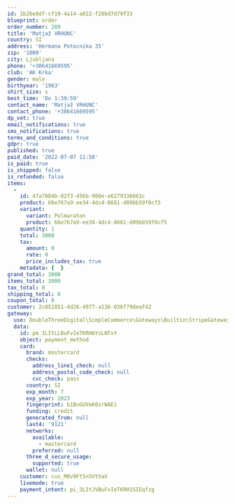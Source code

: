 ```yaml
---
id: 1b26e8df-cf19-4a14-a022-f28bd7d79f33
blueprint: order
order_number: 289
title: 'Matjaž VRHUNC'
country: SI
address: 'Hermana Potocnika 35'
zip: '1000'
city: Ljubljana
phone: '+38641669595'
club: 'AK Krka'
gender: male
birthyear: '1963'
shirt_size: s
best_time: 'Do 1:39:59'
contact_name: 'Matjaž VRHUNC'
contact_phone: '+38641669595'
dp_vet: true
email_notifications: true
sms_notifications: true
terms_and_conditions: true
gdpr: true
published: true
paid_date: '2022-07-07 11:58'
is_paid: true
is_shipped: false
is_refunded: false
items:
  -
    id: 47a7084b-82f3-456b-906e-e6279336661c
    product: 66e767a9-ee34-4dc4-8681-d09bb59f0cf5
    variant:
      variant: Polmaraton
      product: 66e767a9-ee34-4dc4-8681-d09bb59f0cf5
    quantity: 1
    total: 3000
    tax:
      amount: 0
      rate: 0
      price_includes_tax: true
    metadata: {  }
grand_total: 3000
items_total: 3000
tax_total: 0
shipping_total: 0
coupon_total: 0
customer: 2c851851-4d26-4977-a136-036f79deaf42
gateway:
  use: DoubleThreeDigital\SimpleCommerce\Gateways\Builtin\StripeGateway
  data:
    id: pm_1LItLLBuFvIeTKRH6YsLNTxY
    object: payment_method
    card:
      brand: mastercard
      checks:
        address_line1_check: null
        address_postal_code_check: null
        cvc_check: pass
      country: SI
      exp_month: 7
      exp_year: 2023
      fingerprint: b1BuGUVeK0zrWAEi
      funding: credit
      generated_from: null
      last4: '9121'
      networks:
        available:
          - mastercard
        preferred: null
      three_d_secure_usage:
        supported: true
      wallet: null
    customer: cus_M0v9Ft5nSVtVaV
    livemode: true
    payment_intent: pi_3LItJVBuFvIeTKRH1SIEqfzg
---
```

